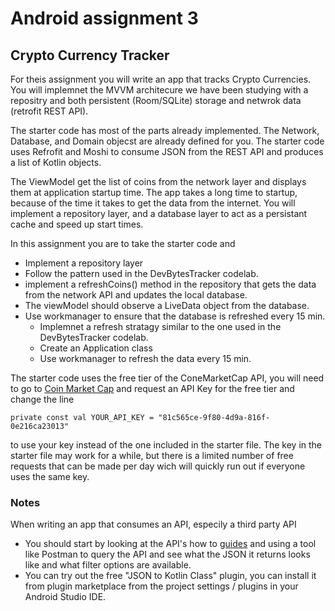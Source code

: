 # Android assignment 3

## Crypto Currency Tracker

For theis assignment you will write an app that tracks Crypto Currencies. You will implemnet the MVVM architecure we have been studying with a repositry and both persistent (Room/SQLite) storage and netwrok data (retrofit REST API). 

The starter code has most of the parts already implemented. The Network, Database, and Domain objecst are already defined for you. The starter code uses Refrofit and Moshi to consume JSON from the REST API and produces a list of Kotlin objects. 

The ViewModel get the list of coins from the network layer and displays them at application startup time. The app takes a long time to startup, because of the time it takes to get the data from the internet. You will implement a repository layer, and a database layer to act as a persistant cache and speed up start times. 

In this assignment you are to take the starter code and 

*  Implement a repository layer 
* Follow the pattern used in the DevBytesTracker codelab.
* implement a refreshCoins() method in the repository that gets the data from the network API and updates the local database. 
*  The viewModel should observe a LiveData object from the database. 
* Use workmanager to ensure that the database is refreshed every 15 min.  
  * Implemnet a refresh stratagy similar to the one used in the DevBytesTracker codelab. 
  * Create an Application class  
  * Use workmanager to refresh the data every 15 min. 



The starter code uses the free tier of the ConeMarketCap API, you will need to go to [Coin Market Cap]( https://coinmarketcap.com/api/pricing/ ) and request an API Key for the free tier and change the line

 `private const val YOUR_API_KEY = "81c565ce-9f80-4d9a-816f-0e216ca23013"`

 to use your key instead of the one included in the starter file. The key in the starter file may work for a while, but there is a limited number of free requests that can be made per day wich will quickly run out if everyone uses the same key. 



### Notes

When writing an app that consumes an API, especily a third party API 

* You should start by looking at the API's how to [guides](https://coinmarketcap.com/api/documentation/v1/) and using a tool like Postman to query the API and see what the JSON it returns looks like and what filter options are available. 
* You can try out the free "JSON to Kotlin Class" plugin, you can install it from plugin marketplace from the project settings / plugins  in your Android Studio IDE.

